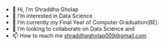- 👋 Hi, I’m Shraddha Gholap
- 👀 I’m interested in Data Science
- 🌱 I’m currently  my Final Year of Computer Graduation(BE).
- 💞️ I’m looking to collaborate on Data Science and 
- 📫 How to reach me shraddhagholap009@gmail.com

<!---
shraddha9gholap/shraddha9gholap is a ✨ special ✨ repository because its `README.md` (this file) appears on your GitHub profile.
You can click the Preview link to take a look at your changes.
--->
